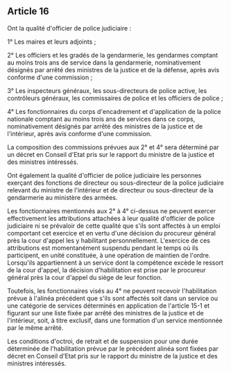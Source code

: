 Article 16
----
Ont la qualité d'officier de police judiciaire :

1° Les maires et leurs adjoints ;

2° Les officiers et les gradés de la gendarmerie, les gendarmes comptant au
moins trois ans de service dans la gendarmerie, nominativement désignés par
arrêté des ministres de la justice et de la défense, après avis conforme d'une
commission ;

3° Les inspecteurs généraux, les sous-directeurs de police active, les
contrôleurs généraux, les commissaires de police et les officiers de police ;

4° Les fonctionnaires du corps d'encadrement et d'application de la police
nationale comptant au moins trois ans de services dans ce corps, nominativement
désignés par arrêté des ministres de la justice et de l'intérieur, après avis
conforme d'une commission.

La composition des commissions prévues aux 2° et 4° sera déterminé par un décret
en Conseil d'Etat pris sur le rapport du ministre de la justice et des ministres
intéressés.

Ont également la qualité d'officier de police judiciaire les personnes exerçant
des fonctions de directeur ou sous-directeur de la police judiciaire relevant du
ministre de l'intérieur et de directeur ou sous-directeur de la gendarmerie au
ministère des armées.

Les fonctionnaires mentionnés aux 2° à 4° ci-dessus ne peuvent exercer
effectivement les attributions attachées à leur qualité d'officier de police
judiciaire ni se prévaloir de cette qualité que s'ils sont affectés à un emploi
comportant cet exercice et en vertu d'une décision du procureur général près la
cour d'appel les y habilitant personnellement. L'exercice de ces attributions
est momentanément suspendu pendant le temps où ils participent, en unité
constituée, à une opération de maintien de l'ordre. Lorsqu'ils appartiennent à
un service dont la compétence excède le ressort de la cour d'appel, la décision
d'habilitation est prise par le procureur général près la cour d'appel du siège
de leur fonction.

Toutefois, les fonctionnaires visés au 4° ne peuvent recevoir l'habilitation
prévue à l'alinéa précédent que s'ils sont affectés soit dans un service ou une
catégorie de services déterminés en application de l'article 15-1 et figurant
sur une liste fixée par arrêté des ministres de la justice et de l'intérieur,
soit, à titre exclusif, dans une formation d'un service mentionnée par le même
arrêté.

Les conditions d'octroi, de retrait et de suspension pour une durée déterminée
de l'habilitation prévue par le précédent alinéa sont fixées par décret en
Conseil d'Etat pris sur le rapport du ministre de la justice et des ministres
intéressés.
